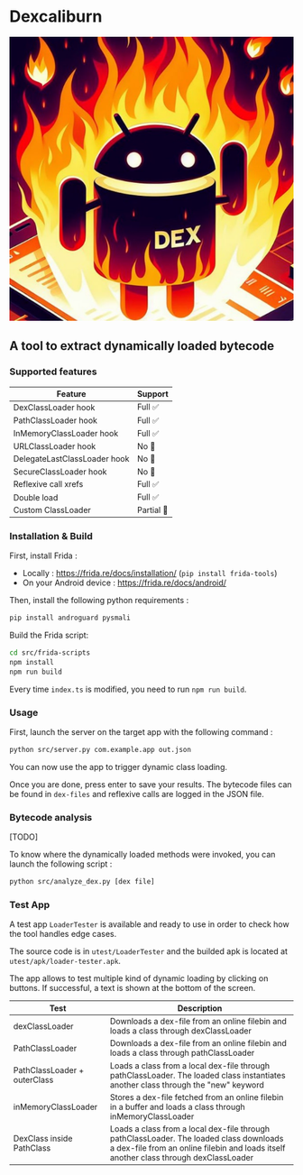# Dexcaliburn

![dexcaliburn](assets/imgs/dexcaliburn.jpg)

## A tool to extract dynamically loaded bytecode

### Supported features

| Feature | Support |
|---------|---------|
| DexClassLoader hook | Full :white_check_mark: |
| PathClassLoader hook | Full :white_check_mark: |
| InMemoryClassLoader hook | Full :white_check_mark: |
| URLClassLoader hook | No :no_entry_sign: |
| DelegateLastClassLoader hook | No :no_entry_sign: |
| SecureClassLoader hook | No :no_entry_sign: |
| Reflexive call xrefs | Full :white_check_mark: |
| Double load | Full :white_check_mark: |
| Custom ClassLoader | Partial :large_orange_diamond: |


### Installation & Build

First, install Frida :
 + Locally : https://frida.re/docs/installation/ (`pip install frida-tools`)
 + On your Android device : https://frida.re/docs/android/

Then, install the following python requirements :

```bash
pip install androguard pysmali
```

Build the Frida script:

```bash
cd src/frida-scripts
npm install
npm run build
```

Every time `index.ts` is modified, you need to run `npm run build`.

### Usage

First, launch the server on the target app with the following command :

```bash
python src/server.py com.example.app out.json
```

You can now use the app to trigger dynamic class loading.

Once you are done, press enter to save your results. The bytecode files can be found in `dex-files` and reflexive calls are logged in the JSON file.

### Bytecode analysis

[TODO]

To know where the dynamically loaded methods were invoked, you can launch the following script :

```bash
python src/analyze_dex.py [dex file]
```

### Test App

A test app `LoaderTester` is available and ready to use in order to check how the tool handles edge cases.

The source code is in `utest/LoaderTester` and the builded apk is located at `utest/apk/loader-tester.apk`.

The app allows to test multiple kind of dynamic loading by clicking on buttons. If successful, a text is shown at the bottom of the screen.  

| Test | Description |
|---------|---------|
| dexClassLoader | Downloads a dex-file from an online filebin and loads a class through dexClassLoader  |
| PathClassLoader | Downloads a dex-file from an online filebin and loads a class through pathClassLoader |
| PathClassLoader + outerClass | Loads a class from a local dex-file through pathClassLoader. The loaded class instantiates another class through the "new" keyword |
| inMemoryClassLoader | Stores a dex-file fetched from an online filebin in a buffer and loads a class through inMemoryClassLoader |
| DexClass inside PathClass | Loads a class from a local dex-file through pathClassLoader. The loaded class downloads a dex-file from an online filebin and loads itself another class through dexClassLoader |
 
